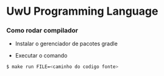 # UwU Programming Language

### Como rodar compilador

- Instalar o gerenciador de pacotes gradle 

- Executar o comando
```sh
$ make run FILE=<caminho do codigo fonte>
```
